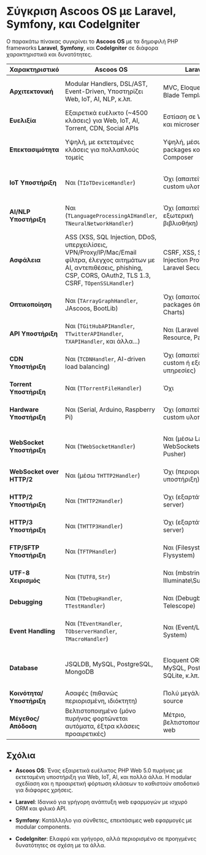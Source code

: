 # Σύγκριση Ascoos OS με Laravel, Symfony, και CodeIgniter

Ο παρακάτω πίνακας συγκρίνει το **Ascoos OS** με τα δημοφιλή PHP frameworks **Laravel**, **Symfony**, και **CodeIgniter** σε διάφορα χαρακτηριστικά και δυνατότητες.

| **Χαρακτηριστικό**         | **Ascoos OS**                                                                 | **Laravel**                                              | **Symfony**                                              | **CodeIgniter**                                          |
|----------------------------|------------------------------------------------------------------------------|----------------------------------------------------------|----------------------------------------------------------|----------------------------------------------------------|
| **Αρχιτεκτονική**          | Modular Handlers, DSL/AST, Event-Driven, Υποστηρίζει Web, IoT, AI, NLP, κ.λπ. | MVC, Eloquent ORM, Blade Templating                      | Component-Based, MVC, Dependency Injection               | MVC, Lightweight Framework                              |
| **Ευελιξία**              | Εξαιρετικά ευέλικτο (~4500 κλάσεις) για Web, IoT, AI, Torrent, CDN, Social APIs | Εστίαση σε Web, APIs, και microservices                  | Εστίαση σε Web, APIs, και microservices                  | Ελαφρύ, εστίαση σε Web και APIs                         |
| **Επεκτασιμότητα**         | Υψηλή, με εκτεταμένες κλάσεις για πολλαπλούς τομείς                           | Υψηλή, μέσω packages και Composer                        | Υψηλή, μέσω components και bundles                       | Μέτρια, περιορισμένη σε σχέση με τα άλλα                |
| **IoT Υποστήριξη**         | Ναι (`TIoTDeviceHandler`)                                                    | Όχι (απαιτείται custom υλοποίηση)                        | Όχι (απαιτείται custom υλοποίηση)                        | Όχι (απαιτείται custom υλοποίηση)                       |
| **AI/NLP Υποστήριξη**      | Ναι (`TLanguageProcessingAIHandler`, `TNeuralNetworkHandler`)                 | Όχι (απαιτείται εξωτερική βιβλιοθήκη)                    | Όχι (απαιτείται εξωτερική βιβλιοθήκη)                    | Όχι (απαιτείται εξωτερική βιβλιοθήκη)                   |
| **Ασφάλεια**               | ASS (XSS, SQL Injection, DDoS, υπερχειλίσεις, VPN/Proxy/IP/Mac/Email φίλτρα, έλεγχος αιτημάτων με AI, αντεπιθέσεις, phishing, CSP, CORS, OAuth2, TLS 1.3, CSRF, `TOpenSSLHandler`) | CSRF, XSS, SQL Injection Protection, Laravel Security    | Security Component, CSRF, OAuth, Firewall                | CSRF, XSS, Input Filtering                              |
| **Οπτικοποίηση**           | Ναι (`TArrayGraphHandler`, JAscoos, BootLib)                                 | Όχι (απαιτούνται packages όπως Charts)                   | Όχι (απαιτούνται bundles)                                | Όχι (απαιτείται custom υλοποίηση)                       |
| **API Υποστήριξη**         | Ναι (`TGitHubAPIHandler`, `TTwitterAPIHandler`, `TXAPIHandler`, και άλλα...)  | Ναι (Laravel API Resource, Passport)                     | Ναι (API Platform)                                       | Ναι (RESTful Controller)                                |
| **CDN Υποστήριξη**         | Ναι (`TCDNHandler`, AI-driven load balancing)                                 | Όχι (απαιτείται custom ή εξωτερικές υπηρεσίες)           | Όχι (απαιτείται custom ή εξωτερικές υπηρεσίες)           | Όχι (απαιτείται custom υλοποίηση)                       |
| **Torrent Υποστήριξη**     | Ναι (`TTorrentFileHandler`)                                                  | Όχι                                                     | Όχι                                                     | Όχι                                                     |
| **Hardware Υποστήριξη**    | Ναι (Serial, Arduino, Raspberry Pi)                                          | Όχι (απαιτείται custom υλοποίηση)                        | Όχι (απαιτείται custom υλοποίηση)                        | Όχι (απαιτείται custom υλοποίηση)                       |
| **WebSocket Υποστήριξη**   | Ναι (`TWebSocketHandler`)                                                    | Ναι (μέσω Laravel WebSockets ή Pusher)                   | Ναι (μέσω bundles ή Ratchet)                             | Όχι (απαιτείται custom υλοποίηση)                       |
| **WebSocket over HTTP/2**  | Ναι (μέσω `THTTP2Handler`)                                                   | Όχι (περιορισμένη υποστήριξη)                            | Όχι (περιορισμένη υποστήριξη)                            | Όχι                                                     |
| **HTTP/2 Υποστήριξη**      | Ναι (`THTTP2Handler`)                                                        | Όχι (εξαρτάται από server)                              | Όχι (εξαρτάται από server)                              | Όχι (εξαρτάται από server)                              |
| **HTTP/3 Υποστήριξη**      | Ναι (`THTTP3Handler`)                                                        | Όχι (εξαρτάται από server)                              | Όχι (εξαρτάται από server)                              | Όχι (εξαρτάται από server)                              |
| **FTP/SFTP Υποστήριξη**    | Ναι (`TFTPHandler`)                                                          | Ναι (Filesystem, Flysystem)                             | Ναι (Filesystem Component, Flysystem)                    | Ναι (FTP Library)                                       |
| **UTF-8 Χειρισμός**        | Ναι (`TUTF8`, `Str`)                                                         | Ναι (mbstring, Illuminate\Support\Str)                   | Ναι (mbstring, String Component)                         | Μερική (mbstring)                                       |
| **Debugging**              | Ναι (`TDebugHandler`, `TTestHandler`)                                        | Ναι (Debugbar, Telescope)                               | Ναι (Debug Component, Profiler)                          | Βασικό (Log Viewer)                                     |
| **Event Handling**         | Ναι (`TEventHandler`, `TObserverHandler`, `TMacroHandler`)                   | Ναι (Event/Listener System)                             | Ναι (Event Dispatcher)                                   | Όχι (απαιτείται custom υλοποίηση)                       |
| **Database**               | JSQLDB, MySQL, PostgreSQL, MongoDB                                           | Eloquent ORM, MySQL, PostgreSQL, SQLite, κ.λπ.           | Doctrine ORM, MySQL, PostgreSQL, SQLite, κ.λπ.           | Query Builder, MySQL, PostgreSQL, SQLite                |
| **Κοινότητα/Υποστήριξη**   | Ασαφές (πιθανώς περιορισμένη, ιδιόκτητη)                                     | Πολύ μεγάλη, open-source                                | Μεγάλη, open-source                                      | Μικρότερη, open-source                                  |
| **Μέγεθος/Απόδοση**       | Βελτιστοποιημένο (μόνο πυρήνας φορτώνεται αυτόματα, έξτρα κλάσεις προαιρετικές) | Μέτριο, βελτιστοποιημένο για web                        | Μέτριο, βελτιστοποιημένο για web                        | Ελαφρύ, γρήγορο                                         |

## Σχόλια
- **Ascoos OS**: Ένας εξαιρετικά ευέλικτος PHP Web 5.0 πυρήνας με εκτεταμένη υποστήριξη για Web, IoT, AI, και πολλά άλλα. Η modular σχεδίαση και η προαιρετική φόρτωση κλάσεων το καθιστούν αποδοτικό για διάφορες χρήσεις.
- **Laravel**: Ιδανικό για γρήγορη ανάπτυξη web εφαρμογών με ισχυρό ORM και φιλικό API.
- **Symfony**: Κατάλληλο για σύνθετες, επεκτάσιμες web εφαρμογές με modular components.

- **CodeIgniter**: Ελαφρύ και γρήγορο, αλλά περιορισμένο σε προηγμένες δυνατότητες σε σχέση με τα άλλα.
